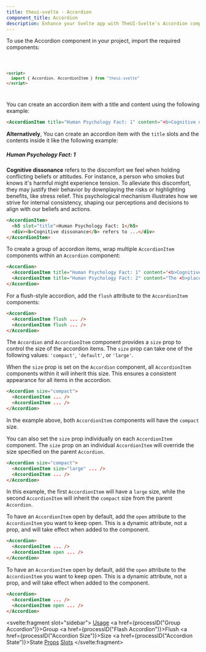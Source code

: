 ```yaml
---
title: theui-svelte - Accordion
component_title: Accordion
description: Enhance your Svelte app with TheUI-Svelte's Accordion component. Easily create collapsible sections to streamline your content presentation.
---
```


<script lang="ts">
  import type { PageData } from "./$types";
  import DocContainer from "$lib/ui/doc/Container.svelte";
  import Head from "$lib/ui/doc/Head.svelte";
  import Block from "$lib/ui/doc/Block.svelte";
  import Code from "$lib/ui/doc/Code.svelte";
  import DataTable from "$lib/ui/doc/DataTable.svelte";
  import Example from "$lib/ui/doc/Example.svelte";
  import { Accordion, AccordionItem } from "theui-svelte";
  import { processID } from "$lib";

  export let data: PageData;
</script>

<DocContainer>
  <Head title="Accordion" text="The Accordion component is used to show or hide information based on the collapse and expand state of its child elements. It has two variants with configurations provided in the Configuration section." edit_url={data.edit_url}/>
  <Block title="Setup">
    <p class="not-prose mb-4">To use the Accordion component in your project, import the required components:</p>
<Code title="Import">

```html
<script>
  import { Accordion, AccordionItem } from "theui-svelte"
</script>
```
</Code>
  </Block>

  <Block title="Usage">
    <Example title="Basic Example">
      <p class="not-prose mb-2">You can create an accordion item with a title and content using the following example:</p>
      <svelte:fragment slot="example">
        <AccordionItem title="Human Psychology Fact: 1" content="<b>Cognitive dissonance</b> refers to the discomfort we feel when holding conflicting beliefs or attitudes. For instance, a person who smokes but knows it's harmful might experience tension. To alleviate this discomfort, they may justify their behavior by downplaying the risks or highlighting benefits, like stress relief. This psychological mechanism illustrates how we strive for internal consistency, shaping our perceptions and decisions to align with our beliefs and actions." />
      </svelte:fragment>
<div slot="code">

```html
<AccordionItem title="Human Psychology Fact: 1" content="<b>Cognitive dissonance</b> refers to.." />
```
</div>
    </Example>
    <Example title="Slot Example">
      <p class="not-prose mb-2"><b>Alternatively</b>, You can create an accordion item with the <code>title</code> slots and the contents inside it like the following example:</p>
      <svelte:fragment slot="example">
        <AccordionItem>
          <h5 slot="title">Human Psychology Fact: 1</h5>
          <div><b>Cognitive dissonance</b> refers to the discomfort we feel when holding conflicting beliefs or attitudes. For instance, a person who smokes but knows it's harmful might experience tension. To alleviate this discomfort, they may justify their behavior by downplaying the risks or highlighting benefits, like stress relief. This psychological mechanism illustrates how we strive for internal consistency, shaping our perceptions and decisions to align with our beliefs and actions.</div>
        </AccordionItem>
      </svelte:fragment>
<div slot="code">

```html
<AccordionItem>
  <h5 slot="title">Human Psychology Fact: 1</h5>
  <div><b>Cognitive dissonance</b> refers to ...</div>
</AccordionItem>
```
</div>
    </Example>
  </Block>

  <Block title="Group Accordion">
    <Example>
      <p class="not-prose mb-2">To create a group of accordion items, wrap multiple <code>AccordionItem</code> components within an <code>Accordion</code> component:</p>
      <svelte:fragment slot="example">
        <Accordion>
          <AccordionItem title="Accordion Header 1" content="<b>Cognitive dissonance</b> refers to the discomfort we feel when holding conflicting beliefs or attitudes. For instance, a person who smokes but knows it's harmful might experience tension. To alleviate this discomfort, they may justify their behavior by downplaying the risks or highlighting benefits, like stress relief. This psychological mechanism illustrates how we strive for internal consistency, shaping our perceptions and decisions to align with our beliefs and actions." />
          <AccordionItem title="Accordion Header 2" content="The <b>placebo effect</b> demonstrates how beliefs can influence physical health. Studies show that patients receiving a sugar pill, believing it's real medication, often experience actual improvements in their conditions." />
        </Accordion>
      </svelte:fragment>
<div slot="code">

```html
<Accordion>
  <AccordionItem title="Human Psychology Fact: 1" content="<b>Cognitive dissonance</b> refers to.." />
  <AccordionItem title="Human Psychology Fact: 2" content="The <b>placebo effect</b> demonstrates.." />
</Accordion>
```
</div>
    </Example>
  </Block>

  <Block title="Flash Accordion">
    <Example>
      <p class="not-prose mb-2">For a flush-style accordion, add the <code>flush</code> attribute to the <code>AccordionItem</code> components:</p>
      <svelte:fragment slot="example">
        <Accordion>
          <AccordionItem isFlush={true} title="Human Psychology Fact: 1" content="<b>Cognitive dissonance</b> refers to the discomfort we feel when holding conflicting beliefs or attitudes. For instance, a person who smokes but knows it's harmful might experience tension. To alleviate this discomfort, they may justify their behavior by downplaying the risks or highlighting benefits, like stress relief. This psychological mechanism illustrates how we strive for internal consistency, shaping our perceptions and decisions to align with our beliefs and actions." />
          <AccordionItem isFlush={true} title="Human Psychology Fact: 2" content="The <b>placebo effect</b> demonstrates how beliefs can influence physical health. Studies show that patients receiving a sugar pill, believing it's real medication, often experience actual improvements in their conditions." />
        </Accordion>
      </svelte:fragment>
<div slot="code">

```html
<Accordion>
  <AccordionItem flush ... />
  <AccordionItem flush ... />
</Accordion>
```
</div>
    </Example>
  </Block>

  <Block title="Accordion Size">
    <p class="not-prose mb-4">The <code>Accordion</code> and <code>AccordionItem</code> component provides a <code>size</code> prop to control the size of the accordion items. The <code>size</code> prop can take one of the following values: <code>'compact'</code>, <code>'default'</code>, or <code>'large'</code>.</p>
    <p class="not-prose mb-4">When the <code>size</code> prop is set on the <code>Accordion</code> component, all <code>AccordionItem</code> components within it will inherit this size. This ensures a consistent appearance for all items in the accordion.</p>
    <Example>
      <svelte:fragment slot="example">
        <Accordion size="compact">
          <AccordionItem title="Human Psychology Fact: 1" content="<b>Cognitive dissonance</b> refers to the discomfort we feel when holding conflicting beliefs or attitudes. For instance, a person who smokes but knows it's harmful might experience tension. To alleviate this discomfort, they may justify their behavior by downplaying the risks or highlighting benefits, like stress relief. This psychological mechanism illustrates how we strive for internal consistency, shaping our perceptions and decisions to align with our beliefs and actions." />
          <AccordionItem title="Human Psychology Fact: 2" content="The <b>placebo effect</b> demonstrates how beliefs can influence physical health. Studies show that patients receiving a sugar pill, believing it's real medication, often experience actual improvements in their conditions." />
        </Accordion>
      </svelte:fragment>
<div slot="code">

```html
<Accordion size="compact">
  <AccordionItem ... />
  <AccordionItem ... />
</Accordion>
```
</div>
    </Example>
    <p class="not-prose mb-4">In the example above, both <code>AccordionItem</code> components will have the <code>compact</code> size.</p>
    <p class="not-prose mb-4">You can also set the <code>size</code> prop individually on each <code>AccordionItem</code> component. The <code>size</code> prop on an individual <code>AccordionItem</code> will override the size specified on the parent <code>Accordion</code>.</p>
    <Example>
    <svelte:fragment slot="example">
      <Accordion size="compact">
        <AccordionItem size="large" title="Human Psychology Fact: 1" content="<b>Cognitive dissonance</b> refers to the discomfort we feel when holding conflicting beliefs or attitudes. For instance, a person who smokes but knows it's harmful might experience tension. To alleviate this discomfort, they may justify their behavior by downplaying the risks or highlighting benefits, like stress relief. This psychological mechanism illustrates how we strive for internal consistency, shaping our perceptions and decisions to align with our beliefs and actions." />
        <AccordionItem title="Human Psychology Fact: 2" content="The <b>placebo effect</b> demonstrates how beliefs can influence physical health. Studies show that patients receiving a sugar pill, believing it's real medication, often experience actual improvements in their conditions." />
      </Accordion>
    </svelte:fragment>
<div slot="code">

```html
<Accordion size="compact">
  <AccordionItem size="large" ... />
  <AccordionItem ... />
</Accordion>
```
</div>
    </Example>
    <p class="not-prose mb-4">In this example, the first <code>AccordionItem</code> will have a <code>large</code> size, while the second <code>AccordionItem</code> will inherit the <code>compact</code> size from the parent <code>Accordion</code>.</p>
  </Block>

  <Block title="Accordion State">
    <p class="not-prose mb-4">To have an <code>AccordionItem</code> open by default, add the <code>open</code> attribute to the <code>AccordionItem</code> you want to keep open. This is a dynamic attribute, not a prop, and will take effect when added to the component.</p>
    <Example>
      <svelte:fragment slot="example">
        <Accordion>
          <AccordionItem title="Human Psychology Fact: 1" content="<b>Cognitive dissonance</b> refers to the discomfort we feel when holding conflicting beliefs or attitudes. For instance, a person who smokes but knows it's harmful might experience tension. To alleviate this discomfort, they may justify their behavior by downplaying the risks or highlighting benefits, like stress relief. This psychological mechanism illustrates how we strive for internal consistency, shaping our perceptions and decisions to align with our beliefs and actions." />
          <AccordionItem isOpen={true} title="Human Psychology Fact: 2" content="The <b>placebo effect</b> demonstrates how beliefs can influence physical health. Studies show that patients receiving a sugar pill, believing it's real medication, often experience actual improvements in their conditions." />
        </Accordion>
      </svelte:fragment>
<div slot="code">

```html
<Accordion>
  <AccordionItem ... />
  <AccordionItem open ... />
</Accordion>
```
</div>
    </Example>
  </Block>

  <Block title="Custom Accordion Style">
    <p class="not-prose mb-4">To have an <code>AccordionItem</code> open by default, add the <code>open</code> attribute to the <code>AccordionItem</code> you want to keep open. This is a dynamic attribute, not a prop, and will take effect when added to the component.</p>
    <Example>
      <svelte:fragment slot="example">
        <Accordion>
          <AccordionItem title="Human Psychology Fact: 1" content="<b>Cognitive dissonance</b> refers to the discomfort we feel when holding conflicting beliefs or attitudes. For instance, a person who smokes but knows it's harmful might experience tension. To alleviate this discomfort, they may justify their behavior by downplaying the risks or highlighting benefits, like stress relief. This psychological mechanism illustrates how we strive for internal consistency, shaping our perceptions and decisions to align with our beliefs and actions." />
          <AccordionItem isOpen={true} title="Human Psychology Fact: 2" content="The <b>placebo effect</b> demonstrates how beliefs can influence physical health. Studies show that patients receiving a sugar pill, believing it's real medication, often experience actual improvements in their conditions." />
        </Accordion>
      </svelte:fragment>
<div slot="code">

```html
<Accordion>
  <AccordionItem ... />
  <AccordionItem open ... />
</Accordion>
```
</div>
    </Example>
  </Block>

  <Block title="Props">
    <DataTable data={data.component.groupProps} title="Accordion Props" mb=8 />
    <DataTable data={data.component.dynamicGroupProps} type="slots" title="Accordion Dynamic Props" hideText={true} mb=8 />
    <DataTable data={data.component.props} title="AccordionItem Props" mb=8 hideText={true} />
    <DataTable data={data.component.dynamicProps} type="slots" title="AccordionItem Dynamic Props" hideText={true} />
  </Block>
  <Block title="Slots">
    <DataTable data={data.component.slots} type="slots"/>
  </Block>

  <svelte:fragment slot="sidebar">
    <a href="#usage">Usage</a>
    <a href={processID("Group Accordion")}>Group</a>
    <a href={processID("Flash Accordion")}>Flush</a>
    <a href={processID("Accordion Size")}>Size</a>
    <a href={processID("Accordion State")}>State</a>
    <a href="#props">Props</a>
    <a href="#slots">Slots</a>
  </svelte:fragment>
</DocContainer>
